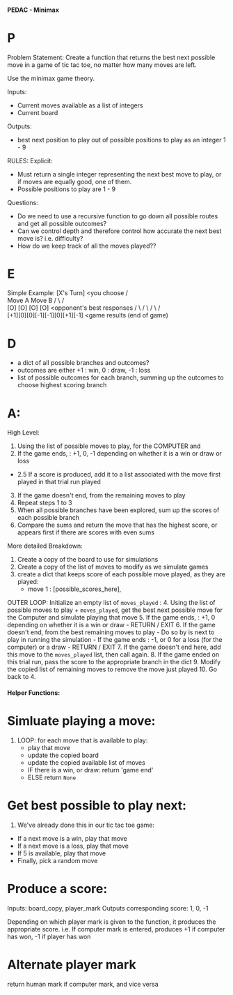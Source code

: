 #### PEDAC - Minimax

# P
Problem Statement:
Create a function that returns the best next possible move in a game of tic tac
toe, no matter how many moves are left. 

Use the minimax game theory.

Inputs:
- Current moves available as a list of integers
- Current board

Outputs:
- best next position to play out of possible positions to play as an integer 1 - 9

RULES:
Explicit:
- Must return a single integer representing the next best move to play, or if
moves are equally good, one of them.
- Possible positions to play are 1 - 9

Questions:
- Do we need to use a recursive function to go down all possible routes and get 
all possible outcomes?
- Can we control depth and therefore control how accurate the next best move is? 
i.e. difficulty?
- How do we keep track of all the moves played??

# E
Simple Example:
         [X's Turn]         <you choose
         /       \
     Move A     Move B
     /   \        /   \
   [O]   [O]    [O]   [O]     <opponent's best responses
   / \    / \    / \   / \
 [+1][0][0][-1][-1][0][+1][-1] <game results (end of game)

# D
- a dict of all possible branches and outcomes? 
- outcomes are either +1 : win, 0 : draw, -1 : loss
- list of possible outcomes for each branch, summing up the outcomes to choose
highest scoring branch

# A:
High Level:
1. Using the list of possible moves to play, <get the best possible move> for the COMPUTER and <simulate playing that move>
2. If the game ends, <produce a score>: +1, 0, -1 depending on whether it is a win or draw or loss
 - 2.5 If a score is produced, add it to a list associated with the move first played in that trial run played
3. If the game doesn't end, <simulate the opponent playing a move> from the remaining moves to play
4. Repeat steps 1 to 3
5. When all possible branches have been explored, sum up the scores of each possible
branch
6. Compare the sums and return the move that has the highest score, or appears first if there
are scores with even sums

More detailed Breakdown:

1. Create a copy of the board to use for simulations
2. Create a copy of the list of moves to modify as we simulate games
3. create a dict that keeps score of each possible move played, as they are played:
    - move 1 : [possible_scores_here],

OUTER LOOP:
    Initialize an empty list of `moves_played`
    <Simulate a move>:
    4. Using the list of possible moves to play + `moves_played`, get the best next possible move for the Computer and simulate playing that move
    5. If the game ends, <produce a score>: +1, 0 depending on whether it is a win or draw
            - RETURN / EXIT
    6. If the game doesn't end, <simulate the opponent playing a move> from the best remaining moves to play
        - Do so by <alternating which player> is next to play in running the simulation
        - If the game ends <produce a score>: -1, or 0 for a loss (for the computer) or a draw
            - RETURN / EXIT
    7. If the game doesn't end here, add this move to the `moves_played` list, then call <simulate a move> again.
8. If the game ended on this trial run, pass the score to the appropriate branch in the dict
9. Modify the copied list of remaining moves to remove the move just played
10. Go back to 4.



#### Helper Functions:
# Simluate playing a move:
1. LOOP: for each move that is available to play:
    - play that move
    - update the copied board
    - update the copied available list of moves
    - IF there is a win, or draw:
    return 'game end'
    - ELSE return `None`

# Get best possible to play next:
1. We've already done this in our tic tac toe game:
- If a next move is a win, play that move
- If a next move is a loss, play that move
- If 5 is available, play that move
- Finally, pick a random move

# Produce a score:
Inputs: board_copy, player_mark 
Outputs corresponding score: 1, 0, -1

Depending on which player mark is given to the function, it produces the appropriate 
score.
i.e. If computer mark is entered, produces +1 if computer has won, -1 if player has won

# Alternate player mark
return human mark if computer mark, and vice versa


